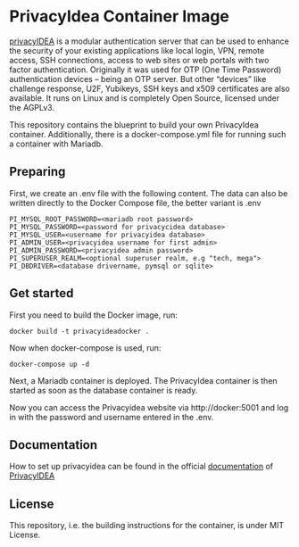 # PrivacyIdea Container Image


[privacyIDEA](https://www.privacyidea.org/) is a modular authentication server that can be used to enhance the security of your existing applications like local login, VPN, remote access, SSH connections, access to web sites or web portals with two factor authentication. Originally it was used for OTP (One Time Password) authentication devices – being an OTP server. But other “devices” like challenge response, U2F, Yubikeys, SSH keys and x509 certificates are also available. It runs on Linux and is completely Open Source, licensed under the AGPLv3.

This repository contains the blueprint to build your own PrivacyIdea container. Additionally, there is a docker-compose.yml file for running such a container with Mariadb.

## Preparing

First, we create an .env file with the following content.
The data can also be written directly to the Docker Compose file, the better variant is .env

	PI_MYSQL_ROOT_PASSWORD=<mariadb root password>
	PI_MYSQL_PASSWORD=<password for privacycidea database>
	PI_MYSQL_USER=<username for privacyidea database>
	PI_ADMIN_USER=<privacyidea username for first admin>
	PI_ADMIN_PASSWORD=<privacyidea admin password>
	PI_SUPERUSER_REALM=<optional superuser realm, e.g "tech, mega">
	PI_DBDRIVER=<database drivername, pymsql or sqlite>

## Get started

First you need to build the Docker image, run:

	docker build -t privacyideadocker .

Now when docker-compose is used, run:

	docker-compose up -d

Next, a Mariadb container is deployed. The PrivacyIdea container is then started as soon as the database container is ready.

Now you can access the Privacyidea website via http://docker:5001 and log in with the password and username entered in the .env.

## Documentation

How to set up privacyidea can be found in the official [documentation](https://privacyidea.readthedocs.io/en/latest/) of [PrivacyIDEA](https://www.privacyidea.org/)

## License

This repository, i.e. the building instructions for the container, is under MIT License.

